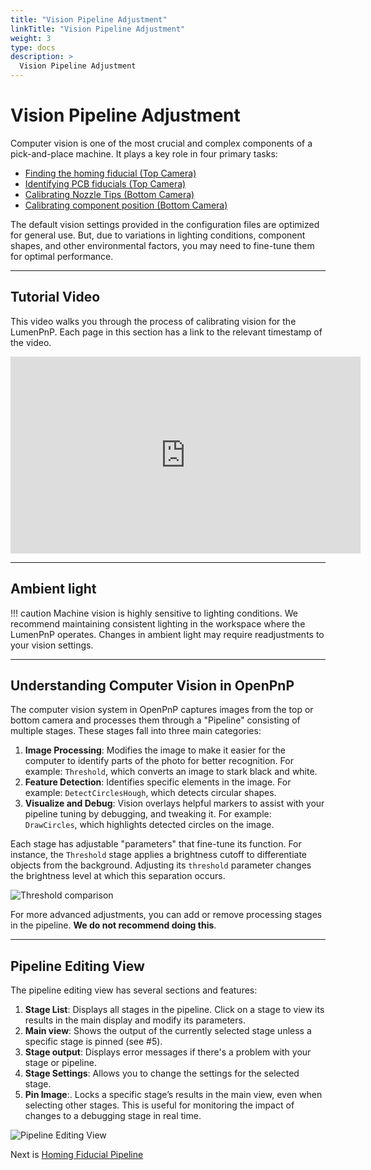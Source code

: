 ```yaml
---
title: "Vision Pipeline Adjustment"
linkTitle: "Vision Pipeline Adjustment"
weight: 3
type: docs
description: >
  Vision Pipeline Adjustment
---
```

# Vision Pipeline Adjustment

Computer vision is one of the most crucial and complex components of a pick-and-place machine. It plays a key role in four primary tasks:

- [Finding the homing fiducial (Top Camera)](2-homing-fiducial-pipeline.md)
- [Identifying PCB fiducials (Top Camera)](3-pcb-fiducial-pipeline.md)
- [Calibrating Nozzle Tips (Bottom Camera)](4-nozzle-calibration-pipeline.md)
- [Calibrating component position (Bottom Camera)](5-part-identification-pipeline.md)

The default vision settings provided in the configuration files are optimized for general use. But, due to variations in lighting conditions, component shapes, and other environmental factors, you may need to fine-tune them for optimal performance.

---

## Tutorial Video

This video walks you through the process of calibrating vision for the LumenPnP. Each page in this section has a link to the relevant timestamp of the video.

<!-- markdownlint-disable MD033 -->
<div class="video-wrapper">
<iframe width="560" height="315" src="https://www.youtube.com/embed/RVMS6vJzJyU" title="YouTube video player" frameborder="0" allow="accelerometer; autoplay; clipboard-write; encrypted-media; gyroscope; picture-in-picture" allowfullscreen></iframe>
</div>

---

## Ambient light

!!! caution
    Machine vision is highly sensitive to lighting conditions. We recommend maintaining consistent lighting in the workspace where the LumenPnP operates. Changes in ambient light may require readjustments to your vision settings.

---

## Understanding Computer Vision in OpenPnP

The computer vision system in OpenPnP captures images from the top or bottom camera and processes them through a "Pipeline" consisting of multiple stages. These stages fall into three main categories:

1. **Image Processing**: Modifies the image to make it easier for the computer to identify parts of the photo for better recognition. For example: `Threshold`, which converts an image to stark black and white.
2. **Feature Detection**: Identifies specific elements in the image. For example: `DetectCirclesHough`, which detects circular shapes.
3. **Visualize and Debug**: Vision overlays helpful markers to assist with your pipeline tuning by debugging, and tweaking it. For example: `DrawCircles`, which highlights detected circles on the image.

Each stage has adjustable "parameters" that fine-tune its function. For instance, the `Threshold` stage applies a brightness cutoff to differentiate objects from the background. Adjusting its `threshold` parameter changes the brightness level at which this separation occurs.

![Threshold comparison](images/threshold-comparison-general.webp)

For more advanced adjustments, you can add or remove processing stages in the pipeline. **We do not recommend doing this**.

---

## Pipeline Editing View

The pipeline editing view has several sections and features:

1. **Stage List**: Displays all stages in the pipeline. Click on a stage to view its results in the main display and modify its parameters.
2. **Main view**: Shows the output of the currently selected stage unless a specific stage is pinned (see #5).
3. **Stage output**: Displays error messages if there's a problem with your stage or pipeline.
4. **Stage Settings**: Allows you to change the settings for the selected stage.
5. **Pin Image**:. Locks a specific stage’s results in the main view, even when selecting other stages. This is useful for monitoring the impact of changes to a debugging stage in real time.

![Pipeline Editing View](images/pipeline-organization.webp)

Next is [Homing Fiducial Pipeline](../vision-pipeline-adjustment/2-homing-fiducial-pipeline.md)